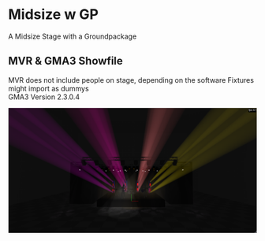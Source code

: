 # Midsize w GP
A Midsize Stage with a Groundpackage 
## MVR & GMA3 Showfile
MVR does not include people on stage, depending on the software Fixtures might import as dummys <br>
GMA3 Version 2.3.0.4

![Image of the stage](https://github.com/JMLutra/MVR-Stash/blob/main/Midsize%20w%20GP/Screenshot%202025-08-07%20014544.png)

